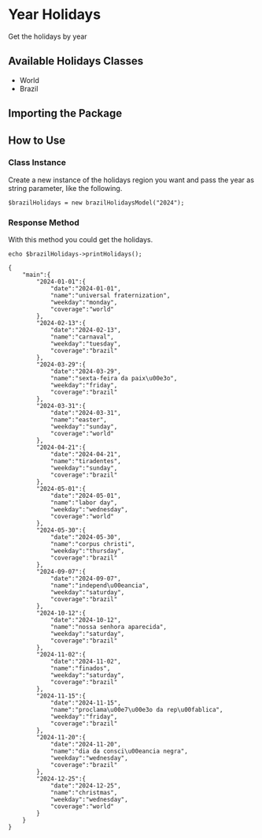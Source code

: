 # Year Holidays
Get the holidays by year

## Available Holidays Classes

- World
- Brazil

## Importing the Package

## How to Use

### Class Instance
Create a new instance of the holidays region you want and pass the
year as string parameter, like the following.

`$brazilHolidays = new brazilHolidaysModel("2024");`

### Response Method

With this method you could get the holidays.

`echo $brazilHolidays->printHolidays();`

```
{
    "main":{
        "2024-01-01":{
            "date":"2024-01-01",
            "name":"universal fraternization",
            "weekday":"monday",
            "coverage":"world"
        },
        "2024-02-13":{
            "date":"2024-02-13",
            "name":"carnaval",
            "weekday":"tuesday",
            "coverage":"brazil"
        },
        "2024-03-29":{
            "date":"2024-03-29",
            "name":"sexta-feira da paix\u00e3o",
            "weekday":"friday",
            "coverage":"brazil"
        },
        "2024-03-31":{
            "date":"2024-03-31",
            "name":"easter",
            "weekday":"sunday",
            "coverage":"world"
        },
        "2024-04-21":{
            "date":"2024-04-21",
            "name":"tiradentes",
            "weekday":"sunday",
            "coverage":"brazil"
        },
        "2024-05-01":{
            "date":"2024-05-01",
            "name":"labor day",
            "weekday":"wednesday",
            "coverage":"world"
        },
        "2024-05-30":{
            "date":"2024-05-30",
            "name":"corpus christi",
            "weekday":"thursday",
            "coverage":"brazil"
        },
        "2024-09-07":{
            "date":"2024-09-07",
            "name":"independ\u00eancia",
            "weekday":"saturday",
            "coverage":"brazil"
        },
        "2024-10-12":{
            "date":"2024-10-12",
            "name":"nossa senhora aparecida",
            "weekday":"saturday",
            "coverage":"brazil"
        },
        "2024-11-02":{
            "date":"2024-11-02",
            "name":"finados",
            "weekday":"saturday",
            "coverage":"brazil"
        },
        "2024-11-15":{
            "date":"2024-11-15",
            "name":"proclama\u00e7\u00e3o da rep\u00fablica",
            "weekday":"friday",
            "coverage":"brazil"
        },
        "2024-11-20":{
            "date":"2024-11-20",
            "name":"dia da consci\u00eancia negra",
            "weekday":"wednesday",
            "coverage":"brazil"
        },
        "2024-12-25":{
            "date":"2024-12-25",
            "name":"christmas",
            "weekday":"wednesday",
            "coverage":"world"
        }
    }
}
```

